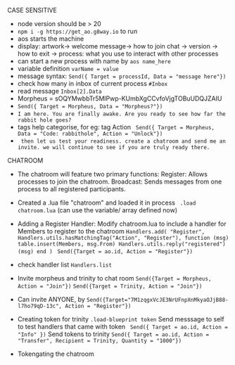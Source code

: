 CASE SENSITIVE

- node version should be > 20
- `npm i -g https://get_ao.g8way.io` to run
- aos starts the machine
- display: artwork-> welcome message-> how to join chat -> version -> how to exit
  -> process: what you use to interact with other processes
- can start a new process with name by `aos name_here`
- variable definition `varName = value`
- message syntax:
  `Send({ Target = processId, Data = "message here"})`
- check how many in inbox of current process
  `#Inbox`
- read message
  `Inbox[2].Data`
- Morpheus = sOQYMwbbTr5MlPwp-KUmbXgCCvfoVjgTOBuUDQJZAIU
- `Send({ Target = Morpheus, Data = "Morpheus?"})`
- `I am here. You are finally awake. Are you ready to see how far the rabbit hole goes?`
- tags help categorise, for eg: tag Action
  ` Send({ Target = Morpheus, Data = "Code: rabbithole", Action = "Unlock"})`
- ` then let us test your readiness. create a chatroom and send me an invite. we will continue to see if you are truly ready there.`

CHATROOM

- The chatroom will feature two primary functions:
  Register: Allows processes to join the chatroom.
  Broadcast: Sends messages from one process to all registered participants.
- Created a .lua file "chatroom" and loaded it in process
  ` .load chatroom.lua`
  (can use the variable/ array defined now)
- Adding a Register Handler: Modify chatroom.lua to include a handler for Members to register to the chatroom
  `Handlers.add(
  "Register",
  Handlers.utils.hasMatchingTag("Action", "Register"),
  function (msg)
    table.insert(Members, msg.From)
    Handlers.utils.reply("registered")(msg)
  end
)`
  ` Send({Target = ao.id, Action = "Register"})`
- check handler list `Handlers.list`
- Invite morpheus and trinity to chat room
  `Send({Target = Morpheus, Action = "Join"})`
  `Send({Target = Trinity, Action = "Join"})`

- Can invite ANYONE, by
  `Send({Target="7M1zqgxVcJE3NrUFnpXnMkyaOJjB88-l7ho79qD-13c", Action = "Register"})`

- Creating token for trinity
  `.load-blueprint token`
  Send messsage to self to test handlers that came with token
  ` Send({ Target = ao.id, Action = "Info" })`
  Send tokens to trinity
  `Send({ Target = ao.id, Action = "Transfer", Recipient = Trinity, Quantity = "1000"})`

- Tokengating the chatroom
